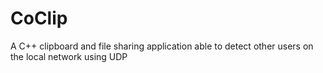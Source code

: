 # CoClip
A C++ clipboard and file sharing application able to detect other users on the local network using UDP
